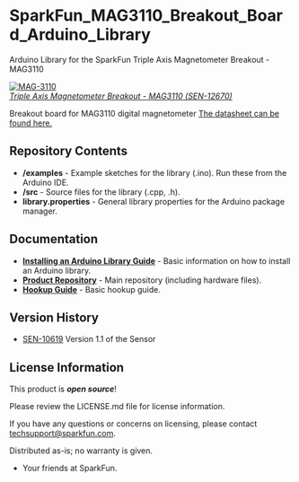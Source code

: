 SparkFun_MAG3110_Breakout_Board_Arduino_Library
============================================
Arduino Library for the SparkFun Triple Axis Magnetometer Breakout - MAG3110

[![MAG-3110](https://cdn.sparkfun.com//assets/parts/9/3/9/8/12670-01.jpg)  
*Triple Axis Magnetometer Breakout - MAG3110 (SEN-12670)*](https://www.sparkfun.com/products/12670)

Breakout board for MAG3110 digital magnetometer [The datasheet can be found here.](https://dlnmh9ip6v2uc.cloudfront.net/datasheets/Sensors/Magneto/MAG3110.pdf)

Repository Contents
-------------------

* **/examples** - Example sketches for the library (.ino). Run these from the Arduino IDE. 
* **/src** - Source files for the library (.cpp, .h).
* **library.properties** - General library properties for the Arduino package manager. 


Documentation
--------------

* **[Installing an Arduino Library Guide](https://learn.sparkfun.com/tutorials/installing-an-arduino-library)** - Basic information on how to install an Arduino library.
* **[Product Repository](https://www.sparkfun.com/products/12670)** - Main repository (including hardware files).
* **[Hookup Guide](https://learn.sparkfun.com/tutorials/mag3110-magnetometer-hookup-guide-)** - Basic hookup guide.

Version History
---------------
* [SEN-10619](https://www.sparkfun.com/products/10619) Version 1.1 of the Sensor
 

License Information
-------------------

This product is _**open source**_! 

Please review the LICENSE.md file for license information. 

If you have any questions or concerns on licensing, please contact techsupport@sparkfun.com.

Distributed as-is; no warranty is given.

- Your friends at SparkFun.







